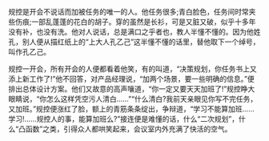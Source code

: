 规控是开会不说话而加被任务的唯一的人。他任务很多;青白脸色，任务间时常夹些伤痕;一部乱蓬蓬的花白的胡子。穿的虽然是长衫，可是又脏又破，似乎十多年没有补，也没有洗。他对人说话，总是满口之乎者也，教人半懂不懂的。因为他姓孔，别人便从描红纸上的“上大人孔乙己”这半懂不懂的话里，替他取下一个绰号，叫作孔乙己。

  

规控一开会，所有开会的人便都看着他笑，有的叫道，“决策规划，你任务书上又添上新工作了!”他不回答，对产品经理说，“加两个场景，要一些明确的信息。”便排出总体设计方案。他们又故意的高声嚷道，“你一定又要天天加班了!”规控睁大眼睛说，“你怎么这样凭空污人清白……”“什么清白?我前天亲眼见你写不完任务，又加班。”规控便涨红了脸，额上的青筋条条绽出，争辩道，“学习不能算加班……学习!……规控人的事，能算加班么?”接连便是难懂的话，什么“二次规划”，什么“凸函数”之类，引得众人都哄笑起来，会议室内外充满了快活的空气。
